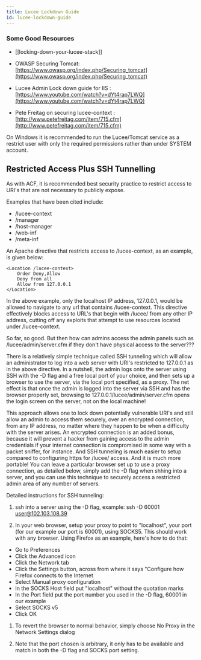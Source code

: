 ```yaml
---
title: Lucee Lockdown Guide
id: lucee-lockdown-guide
---
```


### Some Good Resources ###

* [[locking-down-your-lucee-stack]]

* OWASP Securing Tomcat: [https://www.owasp.org/index.php/Securing_tomcat](https://www.owasp.org/index.php/Securing_tomcat)

* Lucee Admin Lock down guide for IIS : [https://www.youtube.com/watch?v=dYt4rap7LWQ](https://www.youtube.com/watch?v=dYt4rap7LWQ)

* Pete Freitag on securing lucee-context : [http://www.petefreitag.com/item/715.cfm](http://www.petefreitag.com/item/715.cfm)

On Windows it is recommended to run the Lucee/Tomcat service as a restrict user with only the required permissions rather than under SYSTEM account.

## Restricted Access Plus SSH Tunnelling ##

As with ACF, it is recommended best security practice to restrict access to URI's that are not necessary to publicly expose.

Examples that have been cited include:

* /lucee-context
* /manager
* /host-manager
* /web-inf
* /meta-inf

An Apache directive that restricts access to /lucee-context, as an example, is given below:

```lucee
<Location /lucee-context>
    Order Deny,Allow
    Deny from all
    Allow from 127.0.0.1
</Location>
```

In the above example, only the localhost IP address, 127.0.0.1, would be allowed to navigate to any url that contains /lucee-context. This directive effectively blocks access to URL's that begin with /lucee/ from any other IP address, cutting off any exploits that attempt to use resources located under /lucee-context.

So far, so good. But then how can admins access the admin panels such as /lucee/admin/server.cfm if they don't have physical access to the server???

There is a relatively simple technique called SSH tunneling which will allow an administrator to log into a web server with URI's restricted to 127.0.0.1 as in the above directive. In a nutshell, the admin logs onto the server using SSH with the -D flag and a free local port of your choice, and then sets up a browser to use the server, via the local port specified, as a proxy. The net effect is that once the admin is logged into the server via SSH and has the browser properly set, browsing to 127.0.0.1/lucee/admin/server.cfm opens the login screen on the server, not on the local machine!

This approach allows one to lock down potentially vulnerable URI's and still allow an admin to access them securely, over an encrypted connection, from any IP address, no matter where they happen to be when a difficulty with the server arises. An encrypted connection is an added bonus, because it will prevent a hacker from gaining access to the admin credentials if your internet connection is compromised in some way with a packet sniffer, for instance. And SSH tunneling is much easier to setup compared to configuring https for /lucee/ access. And it is much more portable! You can leave a particular browser set up to use a proxy connection, as detailed below, simply add the -D flag when shhing into a server, and you can use this technique to securely access a restricted admin area of any number of servers.

Detailed instructions for SSH tunneling:

1. ssh into a server using the -D flag, example: ssh -D 60001 user@102.103.108.39

2. In your web browser, setup your proxy to point to "localhost", your port (for our example our port is 60001), using SOCKS5. This should work with any browser. Using Firefox as an example, here's how to do that:

* Go to Preferences
* Click the Advanced icon
* Click the Network tab
* Click the Settings button, across from where it says "Configure how Firefox connects to the Internet
* Select Manual proxy configuration
* In the SOCKS Host field put "localhost" without the quotation marks
* In the Port field put the port number you used in the -D flag, 60001 in our example
* Select SOCKS v5
* Click OK

1. To revert the browser to normal behavior, simply choose No Proxy in the Network Settings dialog

1. Note that the port chosen is arbitrary, it only has to be available and match in both the -D flag and SOCKS port setting.
